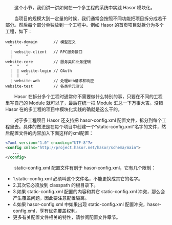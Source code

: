 &emsp;&emsp;这个小节，我们讲一讲如何在一个多工程的系统中实践 Hasor 模块化。

&emsp;&emsp;当项目的规模大到一定量的时候，我们通常会按照不同功能把项目拆分成若干部分。然后每个部分单独放到一个工程中。例如 Hasor 的首页项目就拆分为多个工程，如下：
```
website-domain       // 模型定义
  ^      ^
  | website-client   // RPC服务接口
  |      ^
website-core         // 服务类和业务逻辑
  ^  ^   ^
  |  | website-login // OAuth
  |  |   ^
  | website-web      // 处理Web请求和响应
website-test         // 各类单元测试
```

&emsp;&emsp;Hasor 在拆分多个工程时通常你不需要做什么特别的事，只要在不同的工程里写自己的 Module 就可以了，最后在统一把 Module 汇总一下万事大吉。没错 Hasor 在的多工程的项目中模块化实践的确就是这么干的。

&emsp;&emsp;对于多工程项目 Hasor 还支持把 hasor-config.xml 配置文件，拆分到每个工程里去。具体的做法是在每个项目中创建一个“static-config.xml”名字的文件，然后配置文件的内容加入下面这样的xml配置：
```xml
<?xml version="1.0" encoding="UTF-8"?>
<config xmlns="http://project.hasor.net/hasor/schema/main">
   ...
</config>
```

&emsp;&emsp;static-config.xml 配置文件有别于 hasor-config.xml，它有几个限制：
- 1.static-config.xml 必须叫这个文件名，不能更换成其它的名字。
- 2.其次它必须放到 classpath 的根目录下。
- 3.如果 static-config.xml 配置的内容和其它 static-config.xml 冲突，那么会产生覆盖问题，因此要注意配置隔离。
- 4.如果 hasor-config.xml 中如果出现 static-config.xml 配置冲突，hasor-config.xml，享有优先覆盖权利。
- 更多有关配置文件相关的特性，请参阅配置文件章节。
